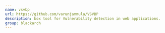```yaml
---
name: vsvbp
url: https://github.com/varunjammula/VSVBP
description: box tool for Vulnerability detection in web applications. URL : https://github.com/varunjammula/VSVBP Groups : blackarch blackarch-webapp blackarch-scanner
group: blackarch
---
```

